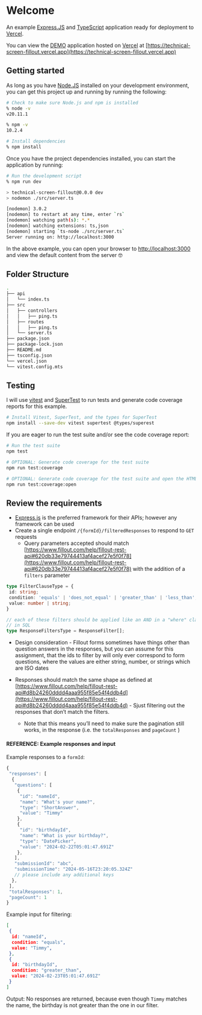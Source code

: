 # Welcome

An example [Express.JS](https://expressjs.com) and [TypeScript](https://www.typescriptlang.org) application ready for deployment to [Vercel](https://vercel.com/).

You can view the [DEMO](https://technical-screen-fillout.vercel.app) application hosted on [Vercel](https://vercel.com/) at [https://technical-screen-fillout.vercel.app](https://technical-screen-fillout.vercel.app)

## Getting started

As long as you have [Node.JS](https://nodejs.org/) installed on your development environment, you can get this project up and running by running the following:

```sh
# Check to make sure Node.js and npm is installed
% node -v
v20.11.1

% npm -v
10.2.4

# Install dependencies
% npm install
```

Once you have the project dependencies installed, you can start the application by running:

```sh
# Run the development script
% npm run dev

> technical-screen-fillout@0.0.0 dev
> nodemon ./src/server.ts

[nodemon] 3.0.2
[nodemon] to restart at any time, enter `rs`
[nodemon] watching path(s): *.*
[nodemon] watching extensions: ts,json
[nodemon] starting `ts-node ./src/server.ts`
Server running on: http://localhost:3000

```

In the above example, you can open your browser to [http://localhost:3000](http://localhost:3000) and view the default content from the server 🤓

## Folder Structure

```sh
.
├── api
│   └── index.ts
├── src
│   ├── controllers
│   │   ├── ping.ts
│   ├── routes
│   │   ├── ping.ts
│   └── server.ts
├── package.json
├── package-lock.json
├── README.md
├── tsconfig.json
└── vercel.json
└── vitest.config.mts
```

## Testing

I will use [vitest](https://vitest.dev) and [SuperTest](https://www.npmjs.com/package/supertest) to run tests and generate code coverage reports for this example.

```sh
# Install Vitest, SuperTest, and the types for SuperTest
npm install --save-dev vitest supertest @types/superest
```

If you are eager to run the test suite and/or see the code coverage report:

```sh
# Run the test suite
npm test

# OPTIONAL: Generate code coverage for the test suite
npm run test:coverage

# OPTIONAL: Generate code coverage for the test suite and open the HTML report
npm run test:coverage:open

```

## Review the requirements

- [Express.js](https://expressjs.com) is the preferred framework for their APIs; however any framework can be used
- Create a single endpoint `/{formId}/filteredResponses` to respond to `GET` requests
  - Query parameters accepted should match [https://www.fillout.com/help/fillout-rest-api#620db33e79744413af4acef27e5f0f78](https://www.fillout.com/help/fillout-rest-api#620db33e79744413af4acef27e5f0f78) with the addition of a `filters` parameter

```ts
type FilterClauseType = {
 id: string;
 condition: 'equals' | 'does_not_equal' | 'greater_than' | 'less_than';
 value: number | string;
}

// each of these filters should be applied like an AND in a "where" clause
// in SQL
type ResponseFiltersType = ResponseFilter[];
```

- Design consideration - Fillout forms sometimes have things other than question answers in the responses, but you can assume for this assignment, that the ids to filter by will only ever correspond to form questions, where the values are either string, number, or strings which are ISO dates

- Responses should match the same shape as defined at [https://www.fillout.com/help/fillout-rest-api#d8b24260dddd4aaa955f85e54f4ddb4d](https://www.fillout.com/help/fillout-rest-api#d8b24260dddd4aaa955f85e54f4ddb4d) - Sjust filtering out the responses that don’t match the filters.
  - Note that this means you’ll need to make sure the pagination still works, in the response (i.e. the `totalResponses` and `pageCount` )

#### REFERENCE: Example responses and input

Example responses to a `formId`:

```ts
{
 "responses": [
  {
   "questions": [
    {
     "id": "nameId",
     "name": "What's your name?",
     "type": "ShortAnswer",
     "value": "Timmy"
    },
    {
     "id": "birthdayId",
     "name": "What is your birthday?",
     "type": "DatePicker",
     "value": "2024-02-22T05:01:47.691Z"
    },
   ],
   "submissionId": "abc",
   "submissionTime": "2024-05-16T23:20:05.324Z"
   // please include any additional keys
  },
 ],
 "totalResponses": 1,
 "pageCount": 1
}

```

Example input for filtering:

```json
[
 {
  id: "nameId",
  condition: "equals",
  value: "Timmy",
 },
 {
  id: "birthdayId",
  condition: "greater_than",
  value: "2024-02-23T05:01:47.691Z"
 }
]
```

Output:
No responses are returned, because even though `Timmy` matches the name, the birthday is not greater than the one in our filter.
